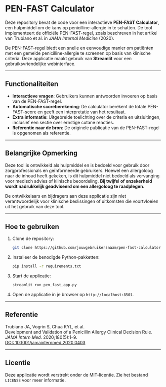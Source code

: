
# PEN-FAST Calculator

Deze repository bevat de code voor een interactieve **PEN-FAST Calculator**, een hulpmiddel om de kans op penicilline-allergie in te schatten. De tool implementeert de officiële PEN-FAST-regel, zoals beschreven in het artikel van Trubiano et al. in *JAMA Internal Medicine* (2020). 

De PEN-FAST-regel biedt een snelle en eenvoudige manier om patiënten met een gemelde penicilline-allergie te screenen op basis van klinische criteria. Deze applicatie maakt gebruik van **Streamlit** voor een gebruiksvriendelijke webinterface.

---

## Functionaliteiten
- **Interactieve vragen**: Gebruikers kunnen antwoorden invoeren op basis van de PEN-FAST-regel.
- **Automatische scoreberekening**: De calculator berekent de totale PEN-FAST-score en geeft een interpretatie van het resultaat.
- **Extra informatie**: Uitgebreide toelichting over de criteria en uitsluitingen, inclusief een sectie over ernstige cutane reacties.
- **Referentie naar de bron**: De originele publicatie van de PEN-FAST-regel is opgenomen als referentie.

---

## Belangrijke Opmerking
Deze tool is ontwikkeld als hulpmiddel en is bedoeld voor gebruik door zorgprofessionals en geïnformeerde gebruikers. Hoewel een allergoloog naar de inhoud heeft gekeken, is dit hulpmiddel niet bedoeld als vervanging voor medisch advies of klinische beoordeling. **Bij twijfel of onzekerheid wordt nadrukkelijk geadviseerd om een allergoloog te raadplegen.**

De ontwikkelaars en bijdragers aan deze applicatie zijn niet verantwoordelijk voor klinische beslissingen of uitkomsten die voortvloeien uit het gebruik van deze tool.

---

## Hoe te gebruiken
1. Clone de repository:
   ```bash
   git clone https://github.com/jouwgebruikersnaam/pen-fast-calculator.git
   ```
2. Installeer de benodigde Python-pakketten:
   ```bash
   pip install -r requirements.txt
   ```
3. Start de applicatie:
   ```bash
   streamlit run pen_fast_app.py
   ```
4. Open de applicatie in je browser op `http://localhost:8501`.

---

## Referentie
Trubiano JA, Vogrin S, Chua KYL, et al.  
Development and Validation of a Penicillin Allergy Clinical Decision Rule.  
*JAMA Intern Med.* 2020;180(5):1–9.  
[DOI: 10.1001/jamainternmed.2020.0403](https://doi.org/10.1001/jamainternmed.2020.0403)

---

## Licentie
Deze applicatie wordt verstrekt onder de MIT-licentie. Zie het bestand `LICENSE` voor meer informatie.

